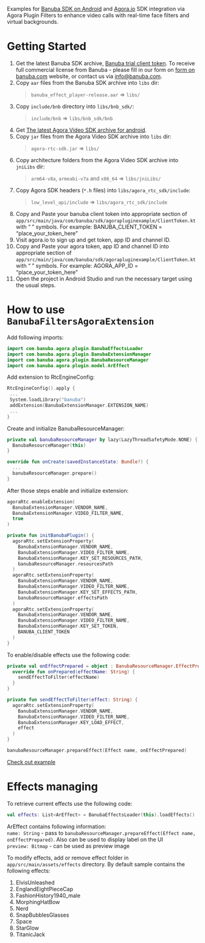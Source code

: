 Examples for [Banuba SDK on Android](https://docs.banuba.com/face-ar-sdk-v1/android/android_overview) and [Agora.io](https://www.agora.io/en/) SDK integration via Agora Plugin Filters to enhance video calls with real-time face filters and virtual backgrounds.

# Getting Started

1. Get the latest Banuba SDK archive, [Banuba trial client token](https://www.banuba.com/facear-sdk/face-filters).
To receive full commercial license from Banuba - please fill in our form on [form on banuba.com](https://www.banuba.com/face-filters-sdk) website, or contact us via [info@banuba.com](mailto:info@banuba.com).
2. Copy `aar` files from the Banuba SDK archive into `libs` dir:
   >`banuba_effect_player-release.aar` => `libs/`
3. Copy `include/bnb` directory into `libs/bnb_sdk/`:
   >`include/bnb` => `libs/bnb_sdk/bnb`
4. Get [The latest Agora Video SDK archive for android](https://docs.agora.io/en/extension_customer/Banuba_downloads).
5. Copy `jar` files from the Agora Video SDK archive into `libs` dir:
   >`agora-rtc-sdk.jar` => `libs/`
6. Copy architecture folders from the Agora Video SDK archive into `jniLibs` dir:
   >`arm64-v8a`, `armeabi-v7a` and `x86_64` => `libs/jniLibs/`
7. Copy Agora SDK headers (`*.h` files) into `libs/agora_rtc_sdk/include`:
   >`low_level_api/include` => `libs/agora_rtc_sdk/include`
8. Copy and Paste your banuba client token into appropriate section of `app/src/main/java/com/banuba/sdk/agorapluginexample/ClientToken.kt` with “ ” symbols. For example: BANUBA_CLIENT_TOKEN = “place_your_token_here”
9. Visit agora.io to sign up and get token, app ID and channel ID.
10. Copy and Paste your agora token, app ID and channel ID into appropriate section of `app/src/main/java/com/banuba/sdk/agorapluginexample/ClientToken.kt` with “ ” symbols. For example: AGORA_APP_ID = “place_your_token_here”
11. Open the project in Android Studio and run the necessary target using the usual steps.

# How to use `BanubaFiltersAgoraExtension`

Add following imports:

```kotlin
import com.banuba.agora.plugin.BanubaEffectsLoader
import com.banuba.agora.plugin.BanubaExtensionManager
import com.banuba.agora.plugin.BanubaResourceManager
import com.banuba.agora.plugin.model.ArEffect
```

Add extension to RtcEngineConfig:

```kotlin
RtcEngineConfig().apply {
 ...
 System.loadLibrary("banuba")
 addExtension(BanubaExtensionManager.EXTENSION_NAME)
 ...
}
```

Create and initialize BanubaResourceManager:

```kotlin
private val banubaResourceManager by lazy(LazyThreadSafetyMode.NONE) {
  BanubaResourceManager(this)
}
```

```kotlin
override fun onCreate(savedInstanceState: Bundle?) {
  ...
  banubaResourceManager.prepare()
}
```

After those steps enable and initialize extension:

```kotlin
agoraRtc.enableExtension(
  BanubaExtensionManager.VENDOR_NAME,
  BanubaExtensionManager.VIDEO_FILTER_NAME,
  true
)
```

```kotlin
private fun initBanubaPlugin() {
  agoraRtc.setExtensionProperty(
    BanubaExtensionManager.VENDOR_NAME,
    BanubaExtensionManager.VIDEO_FILTER_NAME,
    BanubaExtensionManager.KEY_SET_RESOURCES_PATH,
    banubaResourceManager.resourcesPath
  )
  agoraRtc.setExtensionProperty(
    BanubaExtensionManager.VENDOR_NAME,
    BanubaExtensionManager.VIDEO_FILTER_NAME,
    BanubaExtensionManager.KEY_SET_EFFECTS_PATH,
    banubaResourceManager.effectsPath
  )
  agoraRtc.setExtensionProperty(
    BanubaExtensionManager.VENDOR_NAME,
    BanubaExtensionManager.VIDEO_FILTER_NAME,
    BanubaExtensionManager.KEY_SET_TOKEN,
    BANUBA_CLIENT_TOKEN
  )
}
```

To enable/disable effects use the following code:

```kotlin
private val onEffectPrepared = object : BanubaResourceManager.EffectPreparedCallback {
  override fun onPrepared(effectName: String) {
    sendEffectToFilter(effectName)
  }
}

private fun sendEffectToFilter(effect: String) {
  agoraRtc.setExtensionProperty(
    BanubaExtensionManager.VENDOR_NAME,
    BanubaExtensionManager.VIDEO_FILTER_NAME,
    BanubaExtensionManager.KEY_LOAD_EFFECT,
    effect
  )
}
```

```kotlin
banubaResourceManager.prepareEffect(Effect name, onEffectPrepared)
```

[Check out example](app/src/main/java/com/banuba/sdk/agorapluginexample/MainActivity.kt)

# Effects managing

To retrieve current effects use the following code:

```kotlin
val effects: List<ArEffect> = BanubaEffectsLoader(this).loadEffects()
```

ArEffect contains following information:\
`name: String` - pass to `banubaResourceManager.prepareEffect(Effect name, onEffectPrepared)`. Also can be used to display label on the UI\
`preview: Bitmap` - can be used as preview image

To modify effects, add or remove effect folder in `app/src/main/assets/effects` directory.
By default sample contains the following effects:

1. ElvisUnleashed
2. EnglandEightPieceCap
3. FashionHistory1940_male
4. MorphingHatBow
5. Nerd
6. SnapBubblesGlasses
7. Space
8. StarGlow
9. TitanicJack
